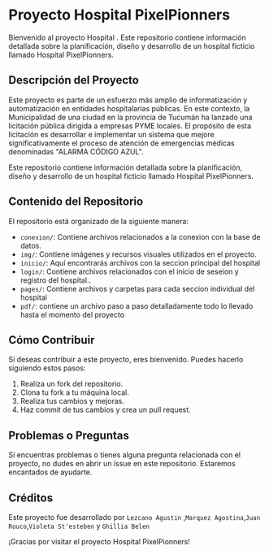 # Proyecto Hospital PixelPionners

Bienvenido al proyecto Hospital . Este repositorio contiene información detallada sobre la planificación, diseño y desarrollo de un hospital ficticio llamado Hospital PixelPionners.

## Descripción del Proyecto

Este proyecto es parte de un esfuerzo más amplio de informatización y automatización en entidades hospitalarias públicas. En este contexto, la Municipalidad de una ciudad en la provincia de Tucumán ha lanzado una licitación pública dirigida a empresas PYME locales. El propósito de esta licitación es desarrollar e implementar un sistema que mejore significativamente el proceso de atención de emergencias médicas denominadas "ALARMA CÓDIGO AZUL".

Este repositorio contiene información detallada sobre la planificación, diseño y desarrollo de un hospital ficticio llamado Hospital PixelPionners. 

## Contenido del Repositorio

El repositorio está organizado de la siguiente manera:

- `conexion/`: Contiene archivos relacionados a la conexion con la base de datos.
- `img/`: Contiene imágenes y recursos visuales utilizados en el proyecto.
- `inicio/`: Aquí encontrarás archivos con la seccion principal del hospital
- `login/`: Contiene archivos relacionados con el inicio de seseion y registro del hospital..
- `pages/`: Contiene archivos y carpetas para cada seccion individual del hospital
- `pdf/`: contiene un archivo paso a paso detalladamente todo lo llevado hasta el momento del proyecto

## Cómo Contribuir

Si deseas contribuir a este proyecto, eres bienvenido. Puedes hacerlo siguiendo estos pasos:

1. Realiza un fork del repositorio.
2. Clona tu fork a tu máquina local.
3. Realiza tus cambios y mejoras.
4. Haz commit de tus cambios y crea un pull request.

## Problemas o Preguntas

Si encuentras problemas o tienes alguna pregunta relacionada con el proyecto, no dudes en abrir un issue en este repositorio. Estaremos encantados de ayudarte.

## Créditos

Este proyecto fue desarrollado por `Lezcano Agustin` ,`Marquez Agostina`,`Juan Rouco`,`Violeta St'esteben` y `Ghillia Belen`

¡Gracias por visitar el proyecto Hospital PixelPionners!

